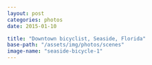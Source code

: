 ```yaml
---
layout: post
categories: photos
date: 2015-01-10

title: "Downtown bicyclist, Seaside, Florida"
base-path: "/assets/img/photos/scenes"
image-name: "seaside-bicycle-1"
---
```

